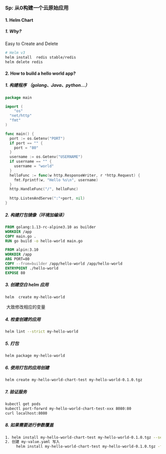 ### Sp: 从0构建一个云原始应用

#### 1. Helm Chart

##### 1. Why?

Easy to Create and Delete

```bash
# Helm v3
helm install  redis stable/redis
helm delete redis
```

#### 2. How to build a hello world app?

##### 1. 构建程序 （golang、Java、python...）

```go
package main

import (
	"os"
  "net/http"
  "fmt"
)

func main() {
  port := os.Getenv("PORT")
  if port == "" {
    port = "80"
  }
  username := os.Getenv("USERNAME")
  if username == "" {
    username = "world"
  }
  helloFunc := func(w http.ResponseWriter, r *http.Request) {
    fmt.Fprintf(w, "Hello %s\n", username)
  }
  http.HandleFunc("/", helloFunc)
  
  http.ListenAndServe(":"+port, nil)
}
```

##### 2. 构建打包镜像（环境加编译）

```dockerfile
FROM golang:1.13-rc-alpine3.10 as builder
WORKDIR /app
COPY main.go .
RUN go build -o hello-world main.go

FROM alpin:3.10
WORKDIR /app
ARG PORT=80
COPY --from=builder /app/hello-world /app/hello-world
ENTRYPOINT ./hello-world
EXPOSE 80
```

##### 3. 创建空白   helm 应用 

```bash
helm  create my-hello-world
```

​	大致修改相应的变量

##### 4. 检查创建的应用

```bash
helm lint --strict my-hello-world
```

##### 5. 打包

```bash
helm package my-hello-world
```

##### 6. 使用打包的应用创建

```bash
helm create my-hello-world-chart-test my-hello-world-0.1.0.tgz
```

##### 7. 验证服务

```bash
kubectl get pods
kubectl port-forwrd my-hello-world-chart-test-xxx 8080:80
curl localhost:8080
```

##### 8. 如果需要进行参数覆盖

```bash
1. helm install my-hello-world-chart-test my-hello-world-0.1.0.tgz --set Username="xieydd"
2. 创建 my-value.yaml 写入
	 helm install my-hello-world-chart-test my-hello-world-0.1.0.tgz -f my-value.yaml
```


